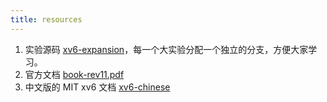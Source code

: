 ```yaml
---
title: resources
---
```


1. 实验源码 [xv6-expansion](https://github.com/professordeng/xv6-expansion)，每一个大实验分配一个独立的分支，方便大家学习。
2. 官方文档 [book-rev11.pdf](https://github.com/professordeng/xv6-book/tree/gh-pages/document)
3. 中文版的 MIT xv6 文档 [xv6-chinese](https://github.com/ranxian/xv6-chinese)
